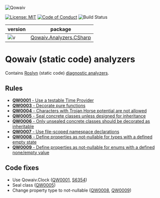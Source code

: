 ![Qowaiv](https://github.com/Qowaiv/qowaiv-analzyzers/blob/main/design/qowaiv-logo_linkedin_100x060.jpg)

[![License: MIT](https://img.shields.io/badge/License-MIT-blue.svg)](https://opensource.org/licenses/MIT)
[![Code of Conduct](https://img.shields.io/badge/%E2%9D%A4-code%20of%20conduct-blue.svg?style=flat)](https://github.com/Qowaiv/qowaiv-analyzers/blob/main/CODE_OF_CONDUCT.md)
![Build Status](https://github.com/Qowaiv/qowaiv-analyzers/workflows/Build%20%26%20Test/badge.svg?branch=main)

| version                                                                     | package                                                                                    |
|-----------------------------------------------------------------------------|--------------------------------------------------------------------------------------------|
|![v](https://img.shields.io/badge/version-0.0.8-blue.svg?cacheSeconds=3600)  |[Qowaiv.Analyzers.CSharp](https://www.nuget.org/packages/Qowaiv.Analyzers.CSharp/)          |

# Qowaiv (static code) analyzers
Contains [Roslyn](https://docs.microsoft.com/en-us/dotnet/csharp/roslyn-sdk/)
(static code) [diagnostic analyzers](https://docs.microsoft.com/en-us/dotnet/api/microsoft.codeanalysis.diagnostics.diagnosticanalyzer).

## Rules
* [**QW0001** - Use a testable Time Provider](rules/QW0001.md)
* [**QW0003** - Decorate pure functions](rules/QW0003.md)
* [**QW0004** - Characters with Trojan Horse potential are not allowed](rules/QW0004.md)
* [**QW0005** - Seal concrete classes unless designed for inheritance](rules/QW0005.md)
* [**QW0006** - Only unsealed concrete classes should be decorated as inheritable](rules/QW0006.md)
* [**QW0007** - Use file-scoped namespace declarations](rules/QW0007.md)
* [**QW0008** - Define properties as not-nullable for types with a defined empty state](rules/QW0008.md)
* [**QW0009** - Define properties as not-nullable for enums with a defined none/empty value](rules/QW0009.md)

## Code fixes
* Use Qowaiv.Clock ([QW0001](rules/QW0001.md), [S6354](https://rules.sonarsource.com/csharp/RSPEC-6354))
* Seal class ([QW0005](rules/QW0005.md))
* Change property type to not-nullable ([QW0008](rules/QW0008.md), [QW0009](rules/QW0009.md))
